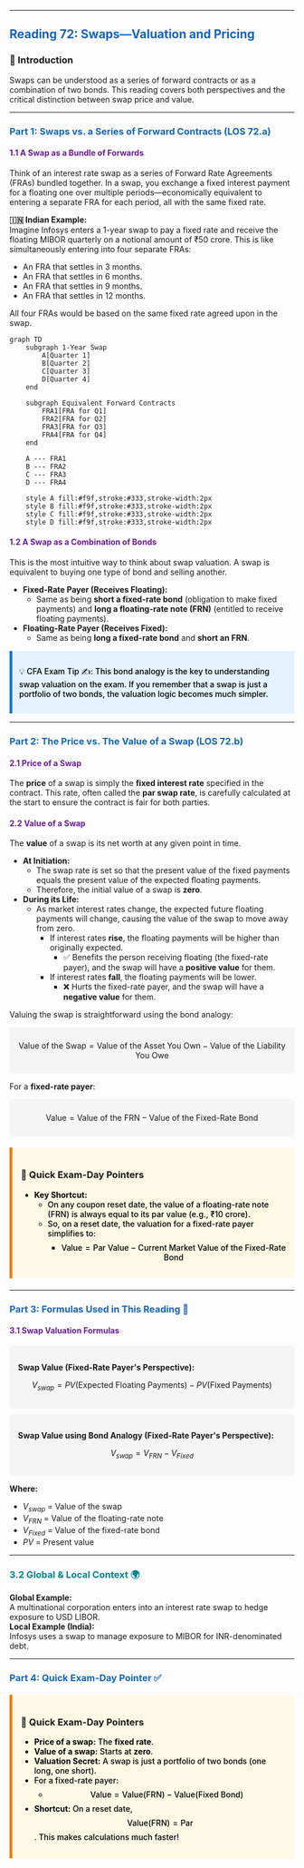 -----
## <span style="color: #1565C0;">Reading 72: Swaps—Valuation and Pricing</span>

### 🎯 Introduction
Swaps can be understood as a series of forward contracts or as a combination of two bonds. This reading covers both perspectives and the critical distinction between swap price and value.

-----
### <span style="color: #1565C0;">Part 1: Swaps vs. a Series of Forward Contracts (LOS 72.a)</span>

#### <span style="color: #6A1B9A;">1.1 A Swap as a Bundle of Forwards</span>
Think of an interest rate swap as a series of Forward Rate Agreements (FRAs) bundled together. In a swap, you exchange a fixed interest payment for a floating one over multiple periods—economically equivalent to entering a separate FRA for each period, all with the same fixed rate.

**🇮🇳 Indian Example:**  
Imagine Infosys enters a 1-year swap to pay a fixed rate and receive the floating MIBOR quarterly on a notional amount of ₹50 crore. This is like simultaneously entering into four separate FRAs:
  * An FRA that settles in 3 months.
  * An FRA that settles in 6 months.
  * An FRA that settles in 9 months.
  * An FRA that settles in 12 months.

All four FRAs would be based on the same fixed rate agreed upon in the swap.

```mermaid
graph TD
    subgraph 1-Year Swap
        A[Quarter 1]
        B[Quarter 2]
        C[Quarter 3]
        D[Quarter 4]
    end

    subgraph Equivalent Forward Contracts
        FRA1[FRA for Q1]
        FRA2[FRA for Q2]
        FRA3[FRA for Q3]
        FRA4[FRA for Q4]
    end

    A --- FRA1
    B --- FRA2
    C --- FRA3
    D --- FRA4

    style A fill:#f9f,stroke:#333,stroke-width:2px
    style B fill:#f9f,stroke:#333,stroke-width:2px
    style C fill:#f9f,stroke:#333,stroke-width:2px
    style D fill:#f9f,stroke:#333,stroke-width:2px
```

#### <span style="color: #6A1B9A;">1.2 A Swap as a Combination of Bonds</span>
This is the most intuitive way to think about swap valuation. A swap is equivalent to buying one type of bond and selling another.

  * **Fixed-Rate Payer (Receives Floating):**  
    * Same as being **short a fixed-rate bond** (obligation to make fixed payments) and **long a floating-rate note (FRN)** (entitled to receive floating payments).
  * **Floating-Rate Payer (Receives Fixed):**  
    * Same as being **long a fixed-rate bond** and **short an FRN**.

<div style="background-color: #E3F2FD; border-left: 5px solid #1976D2; padding: 12px; margin: 15px 0;">
<div style="color: #000000; font-weight: 500;">

💡 CFA Exam Tip ✍️: 
This bond analogy is the key to understanding swap valuation on the exam. If you remember that a swap is just a portfolio of two bonds, the valuation logic becomes much simpler.

</div>
</div>

-----
### <span style="color: #1565C0;">Part 2: The Price vs. The Value of a Swap (LOS 72.b)</span>

#### <span style="color: #6A1B9A;">2.1 Price of a Swap</span>
The **price** of a swap is simply the **fixed interest rate** specified in the contract. This rate, often called the **par swap rate**, is carefully calculated at the start to ensure the contract is fair for both parties.

#### <span style="color: #6A1B9A;">2.2 Value of a Swap</span>
The **value** of a swap is its net worth at any given point in time.

  * **At Initiation:**  
    * The swap rate is set so that the present value of the fixed payments equals the present value of the expected floating payments.  
    * Therefore, the initial value of a swap is **zero**.
  * **During its Life:**  
    * As market interest rates change, the expected future floating payments will change, causing the value of the swap to move away from zero.
      * If interest rates **rise**, the floating payments will be higher than originally expected.  
        * ✅ Benefits the person receiving floating (the fixed-rate payer), and the swap will have a **positive value** for them.
      * If interest rates **fall**, the floating payments will be lower.  
        * ❌ Hurts the fixed-rate payer, and the swap will have a **negative value** for them.

Valuing the swap is straightforward using the bond analogy:

<div style="background-color: #F5F5F5; padding: 10px; border-radius: 5px; margin: 10px 0;">

$$\text{Value of the Swap} = \text{Value of the Asset You Own} - \text{Value of the Liability You Owe}$$

</div>

For a **fixed-rate payer**:

<div style="background-color: #F5F5F5; padding: 10px; border-radius: 5px; margin: 10px 0;">

$$\text{Value} = \text{Value of the FRN} - \text{Value of the Fixed-Rate Bond}$$

</div>

<div style="background-color: #FFF9E6; border-left: 5px solid #F57C00; padding: 15px; margin: 20px 0;">

### 🎯 Quick Exam-Day Pointers

<div style="color: #000000; font-weight: 500;">

* **Key Shortcut:**  
  * On any coupon reset date, the value of a floating-rate note (FRN) is always equal to its par value (e.g., ₹10 crore).
  * So, on a reset date, the valuation for a fixed-rate payer simplifies to:
    * $$\text{Value} = \text{Par Value} - \text{Current Market Value of the Fixed-Rate Bond}$$

</div>
</div>

-----
### <span style="color: #1565C0;">Part 3: Formulas Used in This Reading 🧮</span>

#### <span style="color: #6A1B9A;">3.1 Swap Valuation Formulas</span>

<div style="background-color: #F5F5F5; padding: 15px; border-radius: 5px; margin: 10px 0;">

**Swap Value (Fixed-Rate Payer's Perspective):**

$$V_{swap} = PV(\text{Expected Floating Payments}) - PV(\text{Fixed Payments})$$

</div>

<div style="background-color: #F5F5F5; padding: 15px; border-radius: 5px; margin: 10px 0;">

**Swap Value using Bond Analogy (Fixed-Rate Payer's Perspective):**

$$V_{swap} = V_{FRN} - V_{Fixed}$$

</div>

**Where:**
  * $V_{swap}$ = Value of the swap
  * $V_{FRN}$ = Value of the floating-rate note
  * $V_{Fixed}$ = Value of the fixed-rate bond
  * $PV$ = Present value

-----
### <span style="color: #00838F;">3.2 Global & Local Context 🌍</span>

**Global Example:**  
A multinational corporation enters into an interest rate swap to hedge exposure to USD LIBOR.  
**Local Example (India):**  
Infosys uses a swap to manage exposure to MIBOR for INR-denominated debt.

-----
### <span style="color: #1565C0;">Part 4: Quick Exam-Day Pointer ✅</span>

<div style="background-color: #FFF9E6; border-left: 5px solid #F57C00; padding: 15px; margin: 20px 0;">

### 🎯 Quick Exam-Day Pointers

<div style="color: #000000; font-weight: 500;">

* **Price of a swap:** The **fixed rate**.
* **Value of a swap:** Starts at **zero**.
* **Valuation Secret:** A swap is just a portfolio of two bonds (one long, one short).
* For a fixed-rate payer:  
  * $$\text{Value} = \text{Value(FRN)} - \text{Value(Fixed Bond)}$$
* **Shortcut:** On a reset date, $$\text{Value(FRN)} = \text{Par}$$. This makes calculations much faster!

</div>
</div>